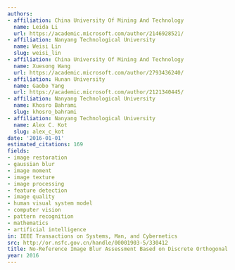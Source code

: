 ```yaml
---
authors:
- affiliation: China University Of Mining And Technology
  name: Leida Li
  url: https://academic.microsoft.com/author/2146928521/
- affiliation: Nanyang Technological University
  name: Weisi Lin
  slug: weisi_lin
- affiliation: China University Of Mining And Technology
  name: Xuesong Wang
  url: https://academic.microsoft.com/author/2793436240/
- affiliation: Hunan University
  name: Gaobo Yang
  url: https://academic.microsoft.com/author/2121340445/
- affiliation: Nanyang Technological University
  name: Khosro Bahrami
  slug: khosro_bahrami
- affiliation: Nanyang Technological University
  name: Alex C. Kot
  slug: alex_c_kot
date: '2016-01-01'
estimated_citations: 169
fields:
- image restoration
- gaussian blur
- image moment
- image texture
- image processing
- feature detection
- image quality
- human visual system model
- computer vision
- pattern recognition
- mathematics
- artificial intelligence
in: IEEE Transactions on Systems, Man, and Cybernetics
src: http://or.nsfc.gov.cn/handle/00001903-5/330412
title: No-Reference Image Blur Assessment Based on Discrete Orthogonal Moments
year: 2016
---
```


